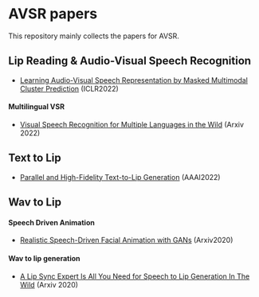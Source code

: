 # AVSR papers

This repository mainly collects the papers for AVSR.

## Lip Reading & Audio-Visual Speech Recognition
- [Learning Audio-Visual Speech Representation by Masked Multimodal Cluster Prediction](https://arxiv.org/abs/2201.02184) (ICLR2022)
#### Multilingual VSR
- [Visual Speech Recognition for Multiple Languages in the Wild](https://arxiv.org/pdf/2202.13084.pdf) (Arxiv 2022)

## Text to Lip
- [Parallel and High-Fidelity Text-to-Lip Generation](https://arxiv.org/abs/2107.06831) (AAAI2022)

## Wav to Lip
#### Speech Driven Animation
- [Realistic Speech-Driven Facial Animation with GANs](https://arxiv.org/pdf/1906.06337.pdf) (Arxiv2020)
#### Wav to lip generation
- [A Lip Sync Expert Is All You Need for Speech to Lip Generation In The Wild](https://arxiv.org/pdf/2008.10010v1.pdf) (Arxiv 2020)

